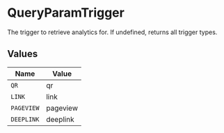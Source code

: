 # QueryParamTrigger

The trigger to retrieve analytics for. If undefined, returns all trigger types.


## Values

| Name       | Value      |
| ---------- | ---------- |
| `QR`       | qr         |
| `LINK`     | link       |
| `PAGEVIEW` | pageview   |
| `DEEPLINK` | deeplink   |